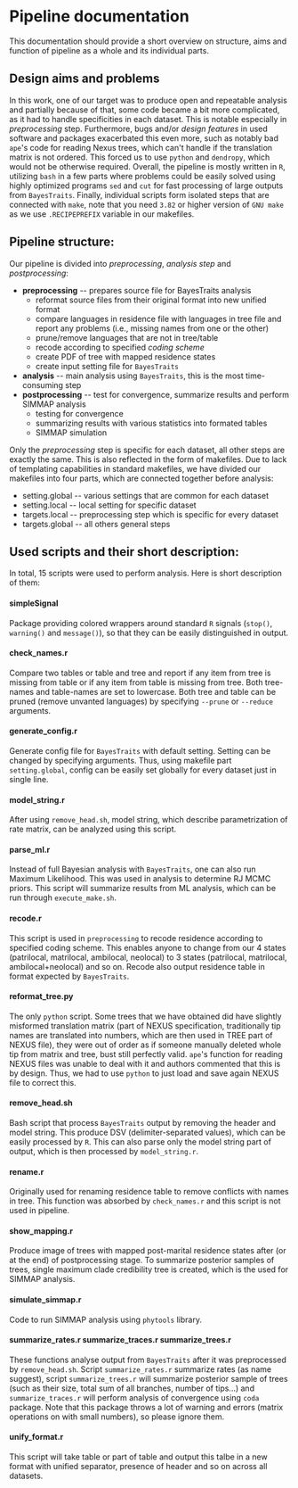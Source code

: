 # Pipeline documentation

This documentation should provide a short overview on structure, aims and function of pipeline as a whole and its individual parts.

## Design aims and problems

In this work, one of our target was to produce open and repeatable analysis and partially because of that, some code became a bit more complicated, as it had to handle specificities in each dataset. This is notable especially in *preprocessing* step. Furthermore, bugs and/or *design features* in used software and packages exacerbated this even more, such as notably bad `ape`'s code for reading Nexus trees, which can't handle if the translation matrix is not ordered. This forced us to use `python` and `dendropy`, which would not be otherwise required. Overall, the pipeline is mostly written in `R`, utilizing `bash` in a few parts where problems could be easily solved using highly optimized programs `sed` and `cut` for fast processing of large outputs from `BayesTraits`. Finally, individual scripts form isolated steps that are connected with `make`, note that you need `3.82` or higher version of `GNU make` as we use `.RECIPEPREFIX` variable in our makefiles.

## Pipeline structure:
Our pipeline is divided into *preprocessing*, *analysis step* and *postprocessing*:
* **preprocessing** -- prepares source file for BayesTraits analysis
  *  reformat source files from their original format into new unified format
  * compare languages in residence file with languages in tree file and report any problems (i.e., missing names from one or the other)
  * prune/remove languages that are not in tree/table
  * recode according to specified *coding scheme*
  * create PDF of tree with mapped residence states
  * create input setting file for `BayesTraits`
* **analysis** -- main analysis using `BayesTraits`, this is the most time-consuming step
* **postprocessing** -- test for convergence, summarize results and perform SIMMAP analysis
  * testing for convergence
  * summarizing results with various statistics into formated tables
  * SIMMAP simulation

Only the *preprocessing* step is specific for each dataset, all other steps are exactly the same. This is also reflected in the form of makefiles. Due to lack of templating capabilities in standard makefiles, we have divided our makefiles into four parts, which are connected together before analysis:

* setting.global -- various settings that are common for each dataset
* setting.local -- local setting for specific dataset
* targets.local -- preprocessing step which is specific for every dataset
* targets.global -- all others general steps

## Used scripts and their short description:

In total, 15 scripts were used to perform analysis. Here is short description of them:

#### simpleSignal
Package providing colored wrappers around standard `R` signals (`stop()`, `warning()` and `message()`), so that they can be easily distinguished in output.


#### check_names.r
Compare two tables or table and tree and report if any item from tree is missing from table or if any item from table is missing from tree. Both tree-names and table-names are set to lowercase. Both tree and table can be pruned (remove unvanted languages) by specifying `--prune` or `--reduce` arguments.


#### generate_config.r
Generate config file for `BayesTraits` with default setting. Setting can be changed by specifying arguments. Thus, using makefile part `setting.global`, config can be easily set globally for every dataset just in single line.

#### model_string.r
After using `remove_head.sh`, model string, which describe parametrization of rate matrix, can be analyzed using this script.

#### parse_ml.r
Instead of full Bayesian analysis with `BayesTraits`, one can also run Maximum Likelihood. This was used in analysis to determine RJ MCMC priors. This script will summarize results from ML analysis, which can be run through `execute_make.sh`.

#### recode.r
This script is used in `preprocessing` to recode residence according to specified coding scheme. This enables anyone to change from our 4 states (patrilocal, matrilocal, ambilocal, neolocal) to 3 states (patrilocal, matrilocal, ambilocal+neolocal) and so on. Recode also output residence table in format expected by `BayesTraits`.

#### reformat_tree.py
The only `python` script. Some trees that we have obtained did have slightly misformed translation matrix (part of NEXUS specification, traditionally tip names are translated into numbers, which are then used in TREE part of NEXUS file), they were out of order as if someone manually deleted whole tip from matrix and tree, bust still perfectly valid. `ape`'s function for reading NEXUS files was unable to deal with it and authors commented that this is by design. Thus, we had to use `python` to just load and save again NEXUS file to correct this.

#### remove_head.sh
Bash script that process `BayesTraits` output by removing the header and model string. This produce DSV (delimiter-separated values), which can be easily processed by `R`. This can also parse only the model string part of output, which is then processed by `model_string.r`.

#### rename.r
Originally used for renaming residence table to remove conflicts with names in tree. This function was absorbed by `check_names.r` and this script is not used in pipeline.

#### show_mapping.r
Produce image of trees with mapped post-marital residence states after (or at the end) of postprocessing stage. To summarize posterior samples of trees, single maximum clade credibility tree is created, which is the used for SIMMAP analysis.

#### simulate_simmap.r
Code to run SIMMAP analysis using `phytools` library.

#### summarize_rates.r summarize_traces.r summarize_trees.r
These functions analyse output from `BayesTraits` after it was preprocessed by `remove_head.sh`. Script `summarize_rates.r` summarize rates (as name suggest), script `summarize_trees.r` will summarize posterior sample of trees (such as their size, total sum of all branches, number of tips...) and `summarize_traces.r` will perform analysis of convergence using `coda` package. Note that this package throws a lot of warning and errors (matrix operations on with small numbers), so please ignore them.

#### unify_format.r
This script will take table or part of table and output this talbe in a new format with unified separator, presence of header and so on across all datasets.
